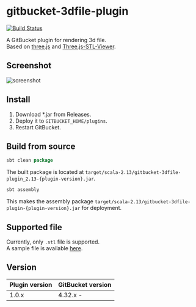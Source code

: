 # gitbucket-3dfile-plugin

[![Build Status](https://travis-ci.org/onukura/gitbucket-3dfile-plugin.svg?branch=master)](https://travis-ci.org/onukura/gitbucket-3dfile-plugin)

A GitBucket plugin for rendering 3d file.  
Based on [three.js](https://github.com/mrdoob/three.js) and [Three.js-STL-Viewer](https://github.com/kaitlynhova/Three.js-STL-Viewer).

## Screenshot

![screenshot](https://raw.githubusercontent.com/onukura/gitbucket-3dfile-plugin/assets/screenshot.gif)

## Install

1. Download *.jar from Releases.
2. Deploy it to `GITBUCKET_HOME/plugins`.
3. Restart GitBucket.

## Build from source

```sbt
sbt clean package
```

The built package is located at
`target/scala-2.13/gitbucket-3dfile-plugin_2.13-{plugin-version}.jar`.

```sbt
sbt assembly
```

This makes the assembly package
`target/scala-2.13/gitbucket-3dfile-plugin-{plugin-version}.jar`
for deployment.

## Supported file

Currently, only `.stl` file is supported.  
A sample file is available [here](https://raw.githubusercontent.com/onukura/gitbucket-3dfile-plugin/assets/gitbucket.stl).

## Version

Plugin version|GitBucket version
:---|:---
1.0.x |4.32.x -
